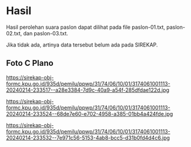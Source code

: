 # Hasil

Hasil perolehan suara paslon dapat dilihat pada file paslon-01.txt, paslon-02.txt, dan paslon-03.txt.

Jika tidak ada, artinya data tersebut belum ada pada SIREKAP.

## Foto C Plano

https://sirekap-obj-formc.kpu.go.id/935d/pemilu/ppwp/31/74/06/10/01/3174061001113-20240214-233517--a28e3384-7d9c-40a9-a54f-285dfdae122d.jpg

https://sirekap-obj-formc.kpu.go.id/935d/pemilu/ppwp/31/74/06/10/01/3174061001113-20240214-233524--68de7e60-e702-4958-a385-01bb4a424fde.jpg

https://sirekap-obj-formc.kpu.go.id/935d/pemilu/ppwp/31/74/06/10/01/3174061001113-20240214-233532--7e971c56-5153-4ab8-bcc5-d31b0fd4d4c6.jpg
